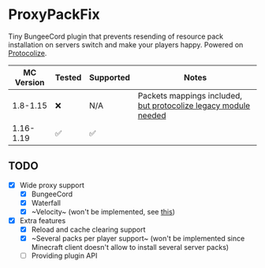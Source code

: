 # ProxyPackFix
Tiny BungeeCord plugin that prevents resending of resource pack installation on servers switch and make your players happy. Powered on [Protocolize](https://github.com/Exceptionflug/protocolize).

| MC Version | Tested | Supported | Notes                                                           |
| ---------- | ------ | --------- | --------------------------------------------------------------- |
| 1.8-1.15   | ❌    | N/A       | Packets mappings included, [but protocolize legacy module needed](https://github.com/Exceptionflug/protocolize#compatibility) |
| 1.16-1.19  | ✅    | ✅       |  |

## TODO
- [x] Wide proxy support
  - [x] BungeeCord
  - [x] Waterfall
  - [x] ~Velocity~ (won't be implemented, see [this](https://github.com/PaperMC/Velocity/issues/791))

- [x] Extra features  
  - [x] Reload and cache clearing support
  - [x] ~Several packs per player support~ (won't be implemented since Minecraft client doesn't allow to install several server packs)
  - [ ] Providing plugin API
